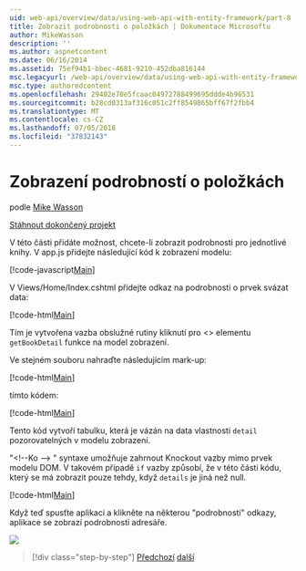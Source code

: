 ```yaml
---
uid: web-api/overview/data/using-web-api-with-entity-framework/part-8
title: Zobrazit podrobnosti o položkách | Dokumentace Microsoftu
author: MikeWasson
description: ''
ms.author: aspnetcontent
ms.date: 06/16/2014
ms.assetid: 75ef94b1-bbec-4681-9210-452dba816144
msc.legacyurl: /web-api/overview/data/using-web-api-with-entity-framework/part-8
msc.type: authoredcontent
ms.openlocfilehash: 29402e70e5fcaac04972788499695ddde4b96531
ms.sourcegitcommit: b28cd0313af316c051c2ff8549865bff67f2fbb4
ms.translationtype: MT
ms.contentlocale: cs-CZ
ms.lasthandoff: 07/05/2018
ms.locfileid: "37832143"
---
```

<a name="display-item-details"></a>Zobrazení podrobností o položkách
====================
podle [Mike Wasson](https://github.com/MikeWasson)

[Stáhnout dokončený projekt](https://github.com/MikeWasson/BookService)

V této části přidáte možnost, chcete-li zobrazit podrobnosti pro jednotlivé knihy. V app.js přidejte následující kód k zobrazení modelu:

[!code-javascript[Main](part-8/samples/sample1.js)]

V Views/Home/Index.cshtml přidejte odkaz na podrobnosti o prvek svázat data:

[!code-html[Main](part-8/samples/sample2.html?highlight=5)]

Tím je vytvořena vazba obslužné rutiny kliknutí pro &lt;&gt; elementu `getBookDetail` funkce na model zobrazení.

Ve stejném souboru nahraďte následujícím mark-up:

[!code-html[Main](part-8/samples/sample3.html)]

tímto kódem:

[!code-html[Main](part-8/samples/sample4.html)]

Tento kód vytvoří tabulku, která je vázán na data vlastnosti `detail` pozorovatelných v modelu zobrazení.

"&lt;!--Ko –&gt; &quot; syntaxe umožňuje zahrnout Knockout vazby mimo prvek modelu DOM. V takovém případě `if` vazby způsobí, že v této části kódu, který se má zobrazit pouze tehdy, když `details` je jiná než null.

[!code-html[Main](part-8/samples/sample5.html)]

Když teď spusťte aplikaci a klikněte na některou &quot;podrobností&quot; odkazy, aplikace se zobrazí podrobnosti adresáře.

[![](part-8/_static/image2.png)](part-8/_static/image1.png)

> [!div class="step-by-step"]
> [Předchozí](part-7.md)
> [další](part-9.md)
